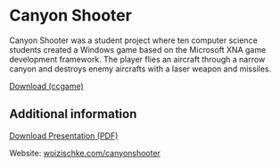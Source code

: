 # Canyon Shooter

Canyon Shooter was a student project where ten computer science students created a Windows game based on the Microsoft XNA game development framework. The player flies an aircraft through a narrow canyon and destroys enemy aircrafts with a laser weapon and missiles.

[Download (ccgame)](https://woizischke.com/canyonshooter/canyonshooter.ccgame)

Additional information
---

[Download Presentation (PDF)](https://woizischke.com/canyonshooter/canyonshooter.pdf)

Website: [woizischke.com/canyonshooter](https://woizischke.com/canyonshooter/index.html)

